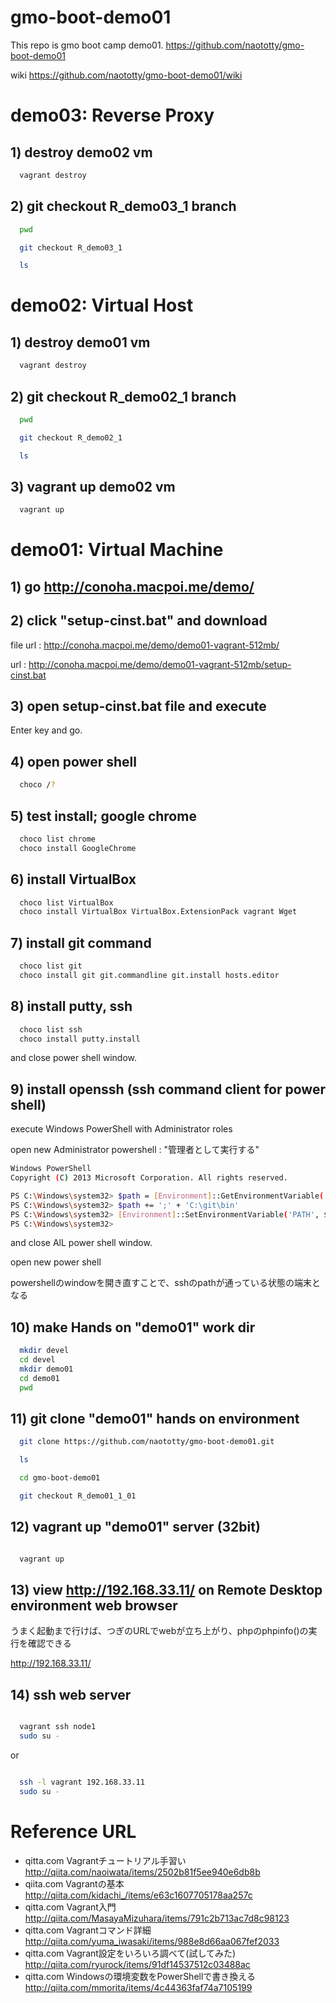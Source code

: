 gmo-boot-demo01
===============

This repo is gmo boot camp demo01.
https://github.com/naototty/gmo-boot-demo01

wiki
https://github.com/naototty/gmo-boot-demo01/wiki


# demo03: Reverse Proxy
## 1) destroy demo02 vm
~~~ bash
  vagrant destroy
~~~

## 2) git checkout R_demo03_1 branch
~~~ bash
  pwd

  git checkout R_demo03_1

  ls 
~~~


# demo02: Virtual Host
## 1) destroy demo01 vm
~~~ bash
  vagrant destroy
~~~
  
## 2) git checkout R_demo02_1 branch
~~~ bash
  pwd

  git checkout R_demo02_1

  ls 
~~~

## 3) vagrant up demo02 vm
~~~ bash
  vagrant up
~~~


# demo01: Virtual Machine

## 1) go http://conoha.macpoi.me/demo/

## 2) click "setup-cinst.bat" and download

  file url : http://conoha.macpoi.me/demo/demo01-vagrant-512mb/

  url : http://conoha.macpoi.me/demo/demo01-vagrant-512mb/setup-cinst.bat

## 3) open setup-cinst.bat file and execute
  Enter key and go.
  
## 4) open power shell
~~~ bash
  choco /?
~~~

## 5) test install; google chrome
~~~ bash
  choco list chrome
  choco install GoogleChrome
~~~

## 6) install VirtualBox
~~~ bash
  choco list VirtualBox
  choco install VirtualBox VirtualBox.ExtensionPack vagrant Wget
~~~

## 7) install git command
~~~ bash
  choco list git
  choco install git git.commandline git.install hosts.editor
~~~

## 8) install putty, ssh
~~~ bash
  choco list ssh
  choco install putty.install
~~~
and close power shell window.


## 9) install openssh (ssh command client for power shell)
execute Windows PowerShell with Administrator roles

open new Administrator powershell : "管理者として実行する"
~~~ bash
Windows PowerShell
Copyright (C) 2013 Microsoft Corporation. All rights reserved.

PS C:\Windows\system32> $path = [Environment]::GetEnvironmentVariable('PATH', 'Machine')
PS C:\Windows\system32> $path += ';' + 'C:\git\bin'
PS C:\Windows\system32> [Environment]::SetEnvironmentVariable('PATH', $path, 'Machine')
PS C:\Windows\system32>
~~~
and close AlL power shell window.
  
open new power shell

powershellのwindowを開き直すことで、sshのpathが通っている状態の端末となる

## 10) make Hands on "demo01" work dir
~~~ bash
  mkdir devel
  cd devel
  mkdir demo01
  cd demo01
  pwd
~~~


## 11) git clone "demo01" hands on environment
~~~ bash
  git clone https://github.com/naototty/gmo-boot-demo01.git

  ls 

  cd gmo-boot-demo01

  git checkout R_demo01_1_01
~~~

## 12) vagrant up "demo01" server (32bit)
~~~ bash

  vagrant up
~~~

## 13) view http://192.168.33.11/ on Remote Desktop environment web browser
  うまく起動まで行けば、つぎのURLでwebが立ち上がり、phpのphpinfo()の実行を確認できる 
 
  http://192.168.33.11/


## 14) ssh web server
~~~ bash

  vagrant ssh node1
  sudo su -
~~~

or 

~~~ bash

  ssh -l vagrant 192.168.33.11
  sudo su -
~~~


# Reference URL
  * qitta.com Vagrantチュートリアル手習い http://qiita.com/naoiwata/items/2502b81f5ee940e6db8b
  * qiita.com Vagrantの基本 http://qiita.com/kidachi_/items/e63c1607705178aa257c
  * qitta.com Vagrant入門 http://qiita.com/MasayaMizuhara/items/791c2b713ac7d8c98123
  * qitta.com Vagrantコマンド詳細 http://qiita.com/yuma_iwasaki/items/988e8d66aa067fef2033
  * qitta.com Vagrant設定をいろいろ調べて(試してみた) http://qiita.com/ryurock/items/91df14537512c03488ac
  * qitta.com Windowsの環境変数をPowerShellで書き換える http://qiita.com/mmorita/items/4c44363faf74a7105199


